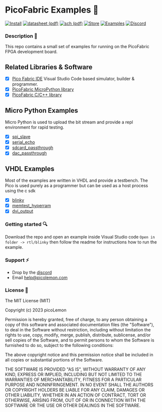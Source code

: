 # PicoFabric Examples :lemon: # 
[![Install](https://img.shields.io/badge/VSCode-Extension-f3cd5a?longCache=true&style=flat-rounded)](https://github.com/picolemon/picofabric-ide)
[![datasheet (pdf)](https://img.shields.io/badge/Data%20Sheet-PDF-f3cd5a?longCache=true&style=flat-rounded)](https://github.com/picolemon/picofabric-hardware/doc/datasheet.pdf)
[![sch (pdf)](https://img.shields.io/badge/SCH-PDF-f3cd5a?longCache=true&style=flat-rounded)](https://github.com/picolemon/picofabric-hardware/doc/sch.pdf)
[![Store](https://img.shields.io/badge/Store-PicoLemon-f3cd5a?longCache=true&style=flat-rounded)](http://picolemon.com/board/PICOFABRIC)
[![Examples](https://img.shields.io/badge/Code-Examples-f3cd5a?longCache=true&style=flat-rounded)](https://github.com/picolemon/picofabric-examples)
[![Discord](https://img.shields.io/badge/@-Discord-f3cd5a?longCache=true&style=flat-rounded)](https://discord.gg/Be3yFCzyrp)

### Description :hammer:

This repo contains a small set of examples for running on the PicoFabric FPGA development board. 

## Related Libraries & Software
- [x] [Pico Fabric IDE](https://github.com/picolemon/picofabric-ide) Visual Studio Code based simulator, builder & programmer.
- [x] [PicoFabric MicroPython library](https://github.com/picolemon/picofabric-micropython)
- [x] [PicoFabric C/C++ library](https://github.com/picolemon/picofabric-c)

## Micro Python Examples

Micro Python is used to upload the bit stream and provide a repl environment for rapid testing.

- [x] [spi_slave](micropython/spi_slave/)
- [x] [serial_echo](micropython/serial_echo/)
- [x] [sdcard_passthrough](micropython/sdcard_passthrough/)
- [x] [dac_passthrough](micropython/sdcard_passthrough/)

## VHDL Examples

Most of the examples are written in VHDL and provide a testbench. The Pico is used purely as a programmer but can be used as a host process using the c sdk

- [x] [blinky](rtl/blinky/)
- [x] [memtest_hyperram](rtl/memtest_hyperram/)
- [x] [dvi_output](rtl/dvi_output)

### Getting started :mag:
Download the repo and open an example inside Visual Studio code ```Open in folder -> rtl/blinky``` then follow the readme for instructions how to run the example.

### Support :zap:
- Drop by the [discord](https://discord.gg/Be3yFCzyrp)
- Email help@picolemon.com

### License :penguin:
 
The MIT License (MIT)

Copyright (c) 2023 picoLemon

Permission is hereby granted, free of charge, to any person obtaining a copy of this software and associated documentation files (the "Software"), to deal in the Software without restriction, including without limitation the rights to use, copy, modify, merge, publish, distribute, sublicense, and/or sell copies of the Software, and to permit persons to whom the Software is furnished to do so, subject to the following conditions:

The above copyright notice and this permission notice shall be included in all copies or substantial portions of the Software.

THE SOFTWARE IS PROVIDED "AS IS", WITHOUT WARRANTY OF ANY KIND, EXPRESS OR IMPLIED, INCLUDING BUT NOT LIMITED TO THE WARRANTIES OF MERCHANTABILITY, FITNESS FOR A PARTICULAR PURPOSE AND NONINFRINGEMENT. IN NO EVENT SHALL THE AUTHORS OR COPYRIGHT HOLDERS BE LIABLE FOR ANY CLAIM, DAMAGES OR OTHER LIABILITY, WHETHER IN AN ACTION OF CONTRACT, TORT OR OTHERWISE, ARISING FROM, OUT OF OR IN CONNECTION WITH THE SOFTWARE OR THE USE OR OTHER DEALINGS IN THE SOFTWARE.
